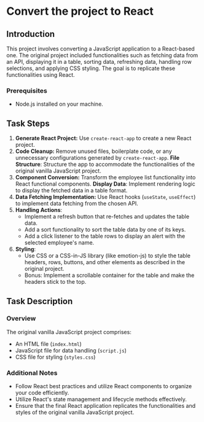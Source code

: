 # Convert the project to React

## Introduction

This project involves converting a  JavaScript application to a React-based one. 
The original project included functionalities such as fetching data from an API, displaying it in a table, sorting data, refreshing data, handling row selections, and applying CSS styling. 
The goal is to replicate these functionalities using React.

### Prerequisites

- Node.js installed on your machine.

## Task Steps

1. **Generate React Project:** Use `create-react-app` to create a new React project.
2. **Code Cleanup:** Remove unused files, boilerplate code, or any unnecessary configurations generated by `create-react-app`.
    **File Structure**: Structure the app to accommodate the functionalities of the original vanilla JavaScript project.
3. **Component Conversion:** Transform the employee list functionality into React functional components.
   **Display Data**: Implement rendering logic to display the fetched data in a table format.
4. **Data Fetching Implementation:** Use React hooks (`useState`, `useEffect`) to implement data fetching from the chosen API.
5. **Handling Actions**:
    - Implement a refresh button that re-fetches and updates the table data.
    - Add a sort functionality to sort the table data by one of its keys.
    - Add a click listener to the table rows to display an alert with the selected employee's name.
6. **Styling**:
    - Use CSS or a CSS-in-JS library (like emotion-js) to style the table headers, rows, buttons, and other elements as described in the original project.
    - Bonus: Implement a scrollable container for the table and make the headers stick to the top.

## Task Description

### Overview

The original vanilla JavaScript project comprises:

- An HTML file (`index.html`)
- JavaScript file for data handling (`script.js`)
- CSS file for styling (`styles.css`)

### Additional Notes

- Follow React best practices and utilize React components to organize your code efficiently.
- Utilize React's state management and lifecycle methods effectively.
- Ensure that the final React application replicates the functionalities and styles of the original vanilla JavaScript project.
